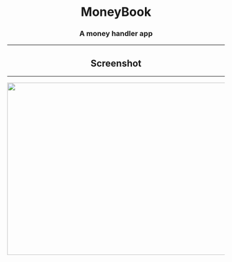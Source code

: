<h1 align="center">MoneyBook</h1>
<h3 align="center">A money handler app<br>
</h3>

---
<h2 align="center">Screenshot</h2>

---
<p align="center">
<img src="https://user-images.githubusercontent.com/76255100/215259781-ffc1dd1d-86fd-4c96-8b7d-b3155e40534c.PNG" style="width:600px; height:400px;" />
</p>

